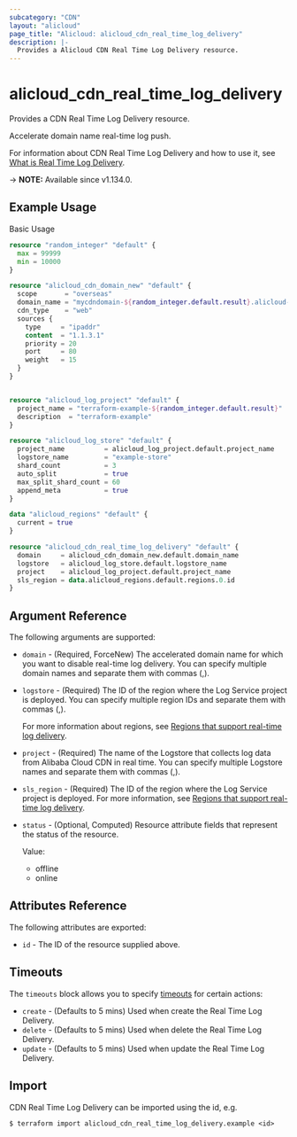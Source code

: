 ```yaml
---
subcategory: "CDN"
layout: "alicloud"
page_title: "Alicloud: alicloud_cdn_real_time_log_delivery"
description: |-
  Provides a Alicloud CDN Real Time Log Delivery resource.
---
```


# alicloud_cdn_real_time_log_delivery

Provides a CDN Real Time Log Delivery resource.

Accelerate domain name real-time log push.

For information about CDN Real Time Log Delivery and how to use it, see [What is Real Time Log Delivery](https://www.alibabacloud.com/help/en/cdn/developer-reference/api-cdn-2018-05-10-createrealtimelogdelivery).

-> **NOTE:** Available since v1.134.0.

## Example Usage

Basic Usage

```terraform
resource "random_integer" "default" {
  max = 99999
  min = 10000
}

resource "alicloud_cdn_domain_new" "default" {
  scope       = "overseas"
  domain_name = "mycdndomain-${random_integer.default.result}.alicloud-provider.cn"
  cdn_type    = "web"
  sources {
    type     = "ipaddr"
    content  = "1.1.3.1"
    priority = 20
    port     = 80
    weight   = 15
  }
}


resource "alicloud_log_project" "default" {
  project_name = "terraform-example-${random_integer.default.result}"
  description  = "terraform-example"
}

resource "alicloud_log_store" "default" {
  project_name          = alicloud_log_project.default.project_name
  logstore_name         = "example-store"
  shard_count           = 3
  auto_split            = true
  max_split_shard_count = 60
  append_meta           = true
}

data "alicloud_regions" "default" {
  current = true
}

resource "alicloud_cdn_real_time_log_delivery" "default" {
  domain     = alicloud_cdn_domain_new.default.domain_name
  logstore   = alicloud_log_store.default.logstore_name
  project    = alicloud_log_project.default.project_name
  sls_region = data.alicloud_regions.default.regions.0.id
}
```

## Argument Reference

The following arguments are supported:
* `domain` - (Required, ForceNew) The accelerated domain name for which you want to disable real-time log delivery. You can specify multiple domain names and separate them with commas (,).
* `logstore` - (Required) The ID of the region where the Log Service project is deployed. You can specify multiple region IDs and separate them with commas (,).

  For more information about regions, see [Regions that support real-time log delivery](https://www.alibabacloud.com/help/en/doc-detail/144883.html).
* `project` - (Required) The name of the Logstore that collects log data from Alibaba Cloud CDN in real time. You can specify multiple Logstore names and separate them with commas (,).
* `sls_region` - (Required) The ID of the region where the Log Service project is deployed. For more information, see [Regions that support real-time log delivery](https://www.alibabacloud.com/help/en/doc-detail/144883.html).
* `status` - (Optional, Computed) Resource attribute fields that represent the status of the resource.

  Value:
  - offline
  - online

## Attributes Reference

The following attributes are exported:
* `id` - The ID of the resource supplied above.

## Timeouts

The `timeouts` block allows you to specify [timeouts](https://www.terraform.io/docs/configuration-0-11/resources.html#timeouts) for certain actions:
* `create` - (Defaults to 5 mins) Used when create the Real Time Log Delivery.
* `delete` - (Defaults to 5 mins) Used when delete the Real Time Log Delivery.
* `update` - (Defaults to 5 mins) Used when update the Real Time Log Delivery.

## Import

CDN Real Time Log Delivery can be imported using the id, e.g.

```shell
$ terraform import alicloud_cdn_real_time_log_delivery.example <id>
```